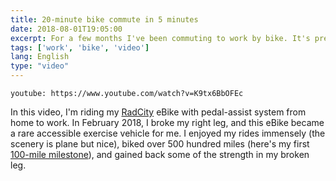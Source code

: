 ```yaml
---
title: 20-minute bike commute in 5 minutes
date: 2018-08-01T19:05:00
excerpt: For a few months I've been commuting to work by bike. It's pretty amazing when bike commute becomes a real possibility!
tags: ['work', 'bike', 'video']
lang: English
type: "video"
---
```


`youtube: https://www.youtube.com/watch?v=K9tx6BbOFEc`

In this video, I'm riding my [RadCity](https://www.radpowerbikes.com/products/radcity-electric-commuter-bike) eBike with pedal-assist system from home to work. In February 2018, I broke my right leg, and this eBike became a rare accessible exercise vehicle for me. I enjoyed my rides immensely (the scenery is plane but nice), biked over 500 hundred miles (here's my first [100-mile milestone](/blog/100-miles-biking-milestone/)), and gained back some of the strength in my broken leg.